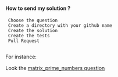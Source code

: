 
#### How to send my solution ? 

````
 Choose the question
 Create a directory with your github name
 Create the solution
 Create the tests
 Pull Request	
 	
````

For instance:

Look the [matrix_prime_numbers question][github_matrix_solution]

[github_matrix_solution]: https://github.com/tdantas/it-interviews/tree/solutions/matrix_prime_numbers